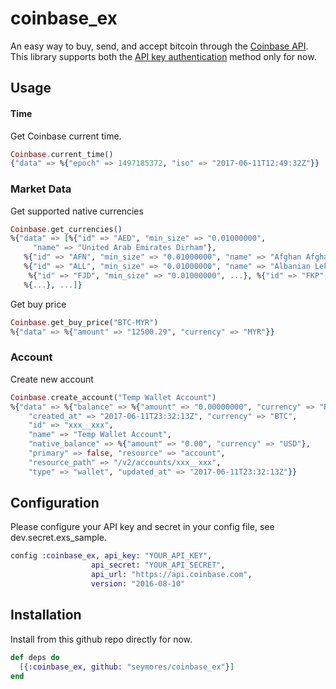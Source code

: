 # coinbase_ex

An easy way to buy, send, and accept bitcoin through the [Coinbase API](https://developers.coinbase.com).  
This library supports both the [API key authentication](https://developers.coinbase.com/docs/wallet/api-key-authentication) method only for now.

## Usage

#### Time
Get Coinbase current time.

```elixir
Coinbase.current_time()
{"data" => %{"epoch" => 1497185372, "iso" => "2017-06-11T12:49:32Z"}}
```

### Market Data

Get supported native currencies

```elixir
Coinbase.get_currencies()
%{"data" => [%{"id" => "AED", "min_size" => "0.01000000",
     "name" => "United Arab Emirates Dirham"},
   %{"id" => "AFN", "min_size" => "0.01000000", "name" => "Afghan Afghani"},
   %{"id" => "ALL", "min_size" => "0.01000000", "name" => "Albanian Lek"},
    %{"id" => "FJD", "min_size" => "0.01000000", ...}, %{"id" => "FKP", ...},
   %{...}, ...]}
```

Get buy price

```elixir
Coinbase.get_buy_price("BTC-MYR")
%{"data" => %{"amount" => "12500.29", "currency" => "MYR"}}
```

### Account

Create new account

```elixir
Coinbase.create_account("Temp Wallet Account")
%{"data" => %{"balance" => %{"amount" => "0.00000000", "currency" => "BTC"},
    "created_at" => "2017-06-11T23:32:13Z", "currency" => "BTC",
    "id" => "xxx__xxx",
    "name" => "Temp Wallet Account",
    "native_balance" => %{"amount" => "0.00", "currency" => "USD"},
    "primary" => false, "resource" => "account",
    "resource_path" => "/v2/accounts/xxx__xxx",
    "type" => "wallet", "updated_at" => "2017-06-11T23:32:13Z"}}
```

## Configuration
Please configure your API key and secret in your config file, see dev.secret.exs_sample.

```elixir
config :coinbase_ex, api_key: "YOUR_API_KEY",
                  api_secret: "YOUR_API_SECRET",
                  api_url: "https://api.coinbase.com",
                  version: "2016-08-10"
```

## Installation
Install from this github repo directly for now.

```elixir
def deps do
  [{:coinbase_ex, github: "seymores/coinbase_ex"}]
end
```

